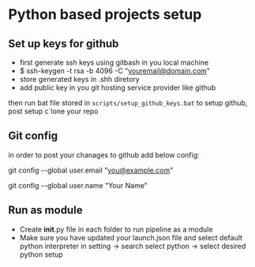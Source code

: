 # Python based projects setup

## Set up keys for github
- first generate ssh keys using gitbash  in you local machine 
- $ ssh-keygen -t rsa -b 4096 -C "youremail@domain.com"
- store generated keys in .shh diretory 
- add public key in you git hosting service provider like github

then run bat file stored in `scripts/setup_github_keys.bat` to setup github, post setup c`lone your repo

## Git config
in order to post your chanages to github add below config:

git config --global user.email "you@example.com"

git config --global user.name "Your Name"

## Run as module
- Create __init__.py file in each folder to run pipeline as a module
- Make sure you have updated your launch.json file and select default python interpreter in setting -> search select python -> select desired python setup


